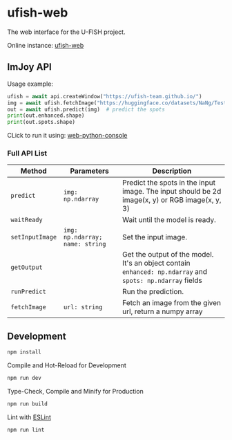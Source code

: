 # ufish-web

The web interface for the U-FISH project.

Online instance: [ufish-web](https://ufish-team.github.io/#/)


## ImJoy API

Usage example:

```Python
ufish = await api.createWindow("https://ufish-team.github.io/")
img = await ufish.fetchImage("https://huggingface.co/datasets/NaNg/TestData/resolve/main/FISH_spots/MERFISH_1.tif")
out = await ufish.predict(img)  # predict the spots
print(out.enhanced.shape)
print(out.spots.shape)
```

CLick to run it using: [web-python-console](https://nanguage.github.io/web-python-console/?file=https://ufish-team.github.io/scripts/demo.py)

### Full API List

| Method | Parameters | Description |
| --- | --- | --- |
| `predict` | `img: np.ndarray` | Predict the spots in the input image. The input should be 2d image(x, y) or RGB image(x, y, 3) |
| `waitReady` | | Wait until the model is ready. |
| `setInputImage` | `img: np.ndarray; name: string` | Set the input image. |
| `getOutput` | | Get the output of the model. It's an object contain `enhanced: np.ndarray` and `spots: np.ndarray` fields |
| `runPredict` | | Run the prediction. |
| `fetchImage` | `url: string` | Fetch an image from the given url, return a numpy array |

## Development

```sh
npm install
```

Compile and Hot-Reload for Development

```sh
npm run dev
```

Type-Check, Compile and Minify for Production

```sh
npm run build
```

Lint with [ESLint](https://eslint.org/)

```sh
npm run lint
```
